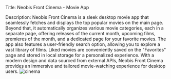Title: Neobis Front Cinema - Movie App

Description:
Neobis Front Cinema is a sleek desktop movie app that seamlessly fetches and displays the top popular movies on the main page. Beyond that, it automatically organizes various movie categories, each in a separate page, 
offering releases of the current month, upcoming films, premieres of the month, and a dedicated page for your favorite movies. The app also features a user-friendly search option, 
allowing you to explore a vast library of films. Liked movies are conveniently saved on the "Favorites" page and stored in local storage for a personalized experience.
With a modern design and data sourced from external APIs, Neobis Front Cinema provides an immersive and tailored movie-watching experience for desktop users.
![cinema](https://github.com/NSagynbek/neobis-front-cinema/assets/130668892/e4ea21c2-40fc-4c66-aa31-d72b85e75579)
